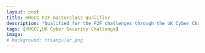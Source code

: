 ```yaml
---
layout: post
title: HMGCC F2F masterclass qualifier
description: "Qualified for the F2F challenges through the UK Cyber Challenge Play on Demand system"
tags: [HMGCC,UK Cyber Security Challenge]
image:
# background: triangular.png
---
```


